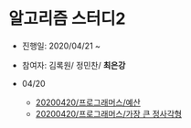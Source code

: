# 알고리즘 스터디2
- 진행일: 2020/04/21 ~
- 참여자: 김록원/ 정민찬/ **최은강**

- 04/20
  - [20200420/프로그래머스/예산](./0420/프로그래머스_예산.py)
  - [20200420/프로그래머스/가장 큰 정사각형](./0420/프로그래머스_가장큰정사각형.py)
